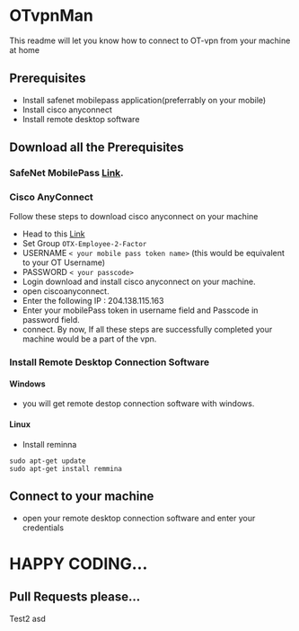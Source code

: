 # OTvpnMan
This readme will let you know how to connect to OT-vpn from your machine at home

## Prerequisites
- Install safenet mobilepass application(preferrably on your mobile)
- Install cisco anyconnect
- Install remote desktop software

## Download all the Prerequisites
### SafeNet MobilePass [Link](https://play.google.com/store/apps/details?id=securecomputing.devices.android.controller).
### Cisco AnyConnect 
Follow these steps to download cisco anyconnect on your machine
- Head to this [Link](https://vpn-wl.opentext.com)
- Set Group `OTX-Employee-2-Factor`
- USERNAME `< your mobile pass token name>` (this would be equivalent to your OT Username)
- PASSWORD `< your passcode>`
- Login
download and install cisco anyconnect on your machine.
- open ciscoanyconnect.
- Enter the following IP : 204.138.115.163
- Enter your mobilePass token in username field and Passcode in password field.
- connect.
By now, If all these steps are successfully completed your machine would be a part of the vpn.
### Install Remote Desktop Connection Software
#### Windows
- you will get remote destop connection software with windows.
#### Linux
- Install reminna 

```
sudo apt-get update
sudo apt-get install remmina
```

## Connect to your machine
- open your remote desktop connection software and enter your credentials 

# HAPPY CODING...

## Pull Requests please...



Test2
asd
